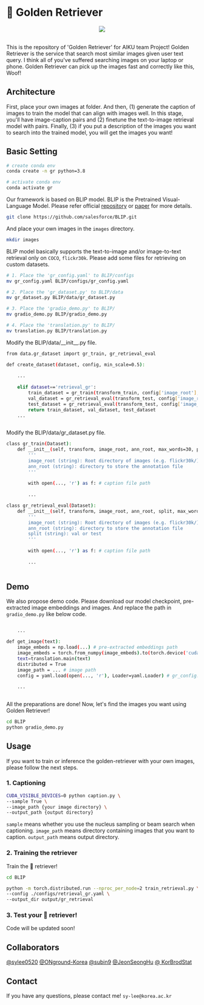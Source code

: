 # 🦮 Golden Retriever
<p align="center">
  <img src="https://user-images.githubusercontent.com/72010172/219724337-78234040-2f25-4620-86dd-e48e86963ebc.gif">
</p><br>
This is the repository of 'Golden Retriever' for AIKU team Project! Golden Retriever is the service that search most similar images given user text query. I think all of you've suffered searching images on your laptop or phone. Golden Retriever can pick up the images fast and correctly like this, Woof!

## Architecture
First, place your own images at folder. And then, (1) generate the caption of images to train the model that can align with images well. In this stage, you'll have image-caption pairs and (2) finetune the text-to-image retrieval model with pairs. Finally, (3) if you put a description of the images you want to search into the trained model, you will get the images you want!

## Basic Setting
```bash
# create conda env
conda create -n gr python=3.8

# activate conda env
conda activate gr
```
Our framework is based on BLIP model. BLIP is the Pretrained Visual-Language Model. Please refer official [repository](https://github.com/salesforce/BLIP) or [paper](https://arxiv.org/abs/2201.12086) for more details.
```bash
git clone https://github.com/salesforce/BLIP.git
```
And place your own images in the `images` directory.
```bash
mkdir images
```
BLIP model basically supports the text-to-image and/or image-to-text retrieval only on `COCO`, `flickr30k`. Please add some files for retrieving on custom datasets.
```bash
# 1. Place the 'gr_config.yaml' to BLIP/configs
mv gr_config.yaml BLIP/configs/gr_config.yaml

# 2. Place the 'gr_dataset.py' to BLIP/data
mv gr_dataset.py BLIP/data/gr_dataset.py

# 3. Place the 'gradio_demo.py' to BLIP/
mv gradio_demo.py BLIP/gradio_demo.py

# 4. Place the 'translation.py' to BLIP/
mv translation.py BLIP/translation.py
```
Modify the BLIP/data/\_\_init\_\_.py file.
```bash
from data.gr_dataset import gr_train, gr_retrieval_eval

def create_dataset(dataset, config, min_scale=0.5):
        
    ...
    
    elif dataset=='retrieval_gr':          
        train_dataset = gr_train(transform_train, config['image_root'], config['ann_root'])
        val_dataset = gr_retrieval_eval(transform_test, config['image_root'], config['ann_root'], 'val') 
        test_dataset = gr_retrieval_eval(transform_test, config['image_root'], config['ann_root'], 'test')          
        return train_dataset, val_dataset, test_dataset   
    ...
    
```
Modify the BLIP/data/gr_dataset.py file.
```bash
class gr_train(Dataset):
    def __init__(self, transform, image_root, ann_root, max_words=30, prompt=''):        
        '''
        image_root (string): Root directory of images (e.g. flickr30k/)
        ann_root (string): directory to store the annotation file
        '''        
        
        with open(..., 'r') as f: # caption file path
        
        ...

class gr_retrieval_eval(Dataset):
    def __init__(self, transform, image_root, ann_root, split, max_words=30):  
        '''
        image_root (string): Root directory of images (e.g. flickr30k/)
        ann_root (string): directory to store the annotation file
        split (string): val or test
        '''
        
        with open(..., 'r') as f: # caption file path
        
        ...
 
```

## Demo
We also propose demo code. Please download our model checkpoint, pre-extracted image embeddings and images. And replace the path in `gradio_demo.py` like below code.
```bash

    ...

def get_image(text):    
    image_embeds = np.load(...) # pre-extracted embeddings path
    image_embeds = torch.from_numpy(image_embeds).to(torch.device('cuda' if torch.cuda.is_available() else 'cpu'))
    text=translation.main(text)
    distributed = True
    image_path = ... # image path
    config = yaml.load(open(..., 'r'), Loader=yaml.Loader) # gr_config.yaml path
    
    ...
    
```
All the preparations are done! Now, let's find the images you want using Golden Retriever!
```bash
cd BLIP
python gradio_demo.py
```

## Usage
If you want to train or inference the golden-retriever with your own images, please follow the next steps.

### 1. Captioning
```bash
CUDA_VISIBLE_DEVICES=0 python caption.py \
--sample True \
--image_path {your image directory} \
--output_path {output directory}
```
`sample` means whether you use the nucleus sampling or beam search when captioning.
`image_path` means directory containing images that you want to caption.
`output_path` means output directory.

### 2. Training the retriever

Train the 🦮 retriever!
```bash
cd BLIP

python -m torch.distributed.run --nproc_per_node=2 train_retrieval.py \
--config ./configs/retrieval_gr.yaml \
--output_dir output/gr_retrieval
```
### 3. Test your 🦮 retriever!
Code will be updated soon!

## Collaborators
[@sylee0520](https://github.com/sylee0520) [@ONground-Korea](https://github.com/ONground-Korea) [@subin9](https://github.com/subin9) [@JeonSeongHu](https://github.com/JeonSeongHu) [@
KorBrodStat](https://github.com/KorBrodStat)

## Contact
If you have any questions, please contact me! ```sy-lee@korea.ac.kr```
